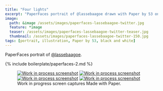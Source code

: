 ```yaml
---
title: "Four lights"
excerpt: "PaperFaces portrait of @lassebaagoe drawn with Paper by 53 on an iPad."
image: 
  path: &image /assets/images/paperfaces-lassebaagoe-twitter.jpg 
  feature: *image
  teaser: /assets/images/paperfaces-lassebaagoe-twitter-teaser.jpg
  thumbnail: /assets/images/paperfaces-lassebaagoe-twitter-150.jpg
tags: [portrait, illustration, Paper by 53, black and white]
---
```


PaperFaces portrait of [@lassebaagoe](https://twitter.com/lassebaagoe).

{% include boilerplate/paperfaces-2.md %}

<figure class="third">
  <a href="/assets/images/paperfaces-lassebaagoe-process-1-lg.jpg"><img src="/assets/images/paperfaces-lassebaagoe-process-1-600.jpg" alt="Work in process screenshot"></a>
  <a href="/assets/images/paperfaces-lassebaagoe-process-2-lg.jpg"><img src="/assets/images/paperfaces-lassebaagoe-process-2-600.jpg" alt="Work in process screenshot"></a>
  <a href="/assets/images/paperfaces-lassebaagoe-process-3-lg.jpg"><img src="/assets/images/paperfaces-lassebaagoe-process-3-600.jpg" alt="Work in process screenshot"></a>
  <a href="/assets/images/paperfaces-lassebaagoe-process-4-lg.jpg"><img src="/assets/images/paperfaces-lassebaagoe-process-4-600.jpg" alt="Work in process screenshot"></a>
  <figcaption>Work in progress screen captures Made with Paper.</figcaption>
</figure>
